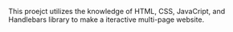This proejct utilizes the knowledge of HTML, CSS, JavaCript, and Handlebars library to make a iteractive multi-page website.
